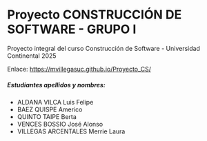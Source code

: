 # Proyecto CONSTRUCCIÓN DE SOFTWARE - GRUPO I
Proyecto integral del curso Construcción de Software - Universidad Continental
2025

Enlace: 
https://mvillegasuc.github.io/Proyecto_CS/

<h5>Estudiantes apellidos y nombres:</h5>

<ul>
   <li>ALDANA VILCA Luis Felipe</li>
   <li>BAEZ QUISPE Americo</li>
   <li>QUINTO TAIPE Berta</li>
   <li>VENCES BOSSIO José Alonso</li>
   <li>VILLEGAS ARCENTALES Merrie Laura</li>
</ul>
